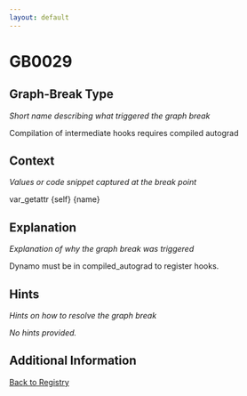 ```yaml
---
layout: default
---
```

# GB0029

## Graph-Break Type
*Short name describing what triggered the graph break*

Compilation of intermediate hooks requires compiled autograd

## Context
*Values or code snippet captured at the break point*

var_getattr {self} {name}

## Explanation
*Explanation of why the graph break was triggered*

Dynamo must be in compiled_autograd to register hooks.

## Hints
*Hints on how to resolve the graph break*

*No hints provided.*


## Additional Information

<!-- ADDITIONAL INFORMATION START - Add custom information below this line -->

<!-- ADDITIONAL INFORMATION END -->

[Back to Registry](../index.html)
